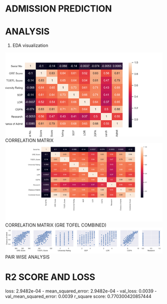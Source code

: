 # ADMISSION PREDICTION

# ANALYSIS
1. EDA visualization  
<img src="./images/corr.png" alt="correlation"/>
CORRELATION MATRIX


<img src="./images/combined_score.png" alt="GRE TOEFL COMBINED"/>
CORRELATION MATRIX (GRE TOFEL COMBINED)



<img src="./images/x_y_relationship.png" alt="Pair Analysis"/>
PAIR WISE ANALYSIS


# R2 SCORE AND LOSS
  loss: 2.9482e-04 - mean_squared_error: 2.9482e-04 - val_loss: 0.0039 - val_mean_squared_error: 0.0039
  r_square score:  0.770300420857444
